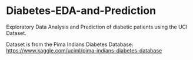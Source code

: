 # Diabetes-EDA-and-Prediction
Exploratory Data Analysis and Prediction of diabetic patients using the UCI Dataset.

Dataset is from the Pima Indians Diabetes Database: https://www.kaggle.com/uciml/pima-indians-diabetes-database
